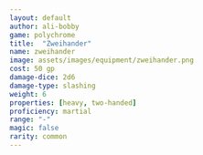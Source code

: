 ```yaml
---
layout: default
author: ali-bobby
game: polychrome
title:  "Zweihander"
name: zweihander
image: assets/images/equipment/zweihander.png
cost: 50 gp
damage-dice: 2d6
damage-type: slashing
weight: 6
properties: [heavy, two-handed]
proficiency: martial
range: "-"
magic: false
rarity: common
---
```

